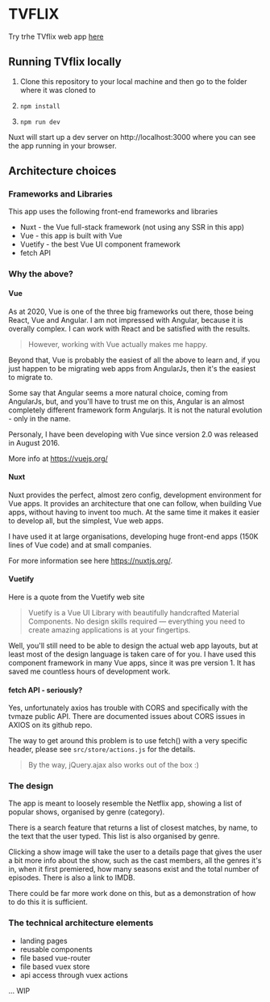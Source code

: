 # TVFLIX

Try trhe TVflix web app [here](https://tvflix.pbastowski.vercel.app)

## Running TVflix locally

1. Clone this repository to your local machine and then go to the folder where it was cloned to

2. `npm install`

3. `npm run dev`

Nuxt will start up a dev server on http://localhost:3000 where you can see the app running in your browser. 

## Architecture choices

### Frameworks and Libraries

This app uses the following front-end frameworks and libraries

- Nuxt - the Vue full-stack framework (not using any SSR in this app)
- Vue - this app is built with Vue
- Vuetify - the best Vue UI component framework
- fetch API

### Why the above?

#### Vue

As at 2020, Vue is one of the three big frameworks out there, those being React, Vue and Angular. I am not impressed with Angular, because it is overally complex. I can work with React and be satisfied with the results. 
> However, working with Vue actually makes me happy.

Beyond that, Vue is probably the easiest of all the above to learn and, if you just happen to be migrating web apps from AngularJs, then it's the easiest to migrate to. 

Some say that Angular seems a more natural choice, coming from AngularJs, but, and you'll have to trust me on this, Angular is an almost completely different framework form Angularjs. It is not the natural evolution - only in the name.

Personaly, I have been developing with Vue since version 2.0 was released in August 2016.

More info at https://vuejs.org/

#### Nuxt

Nuxt provides the perfect, almost zero config, development environment for Vue apps. It provides an architecture that one can follow, when building Vue apps, without having to invent too much. At the same time it makes it easier to develop all, but the simplest, Vue web apps.

I have used it at large organisations, developing huge front-end apps (150K lines of Vue code) and at small companies.

   For more information see here https://nuxtjs.org/.

#### Vuetify

Here is a quote from the Vuetify web site

> Vuetify is a Vue UI Library with beautifully handcrafted Material Components. No design skills required — everything you need to create amazing applications is at your fingertips.

Well, you'll still need to be able to design the actual web app layouts, but at least most of the design language is taken care of for you. I have used this component framework in many Vue apps, since it was pre version 1. It has saved me countless hours of development work.

#### fetch API - seriously?

Yes, unfortunately axios has trouble with CORS and specifically with the tvmaze public API. There are documented issues about CORS issues in AXIOS on its github repo. 

The way to get around this problem is to use fetch() with a very specific header, please see `src/store/actions.js` for the details.

> By the way, jQuery.ajax also works out of the box :)

### The design

The app is meant to loosely resemble the Netflix app, showing a list of popular shows, organised by genre (category).

There is a search feature that returns a list of closest matches, by name, to the text that the user typed. This list is also organised by genre.

Clicking a show image will take the user to a details page that gives the user a bit more info about the show, such as the cast members, all the genres it's in, when it first premiered, how many seasons exist and the total number of episodes. There is also a link to IMDB.

There could be far more work done on this, but as a demonstration of how to do this it is sufficient.

### The technical architecture elements

- landing pages
- reusable components 
- file based vue-router
- file based vuex store
- api access through vuex actions

... WIP
